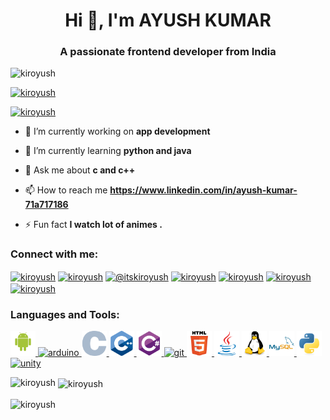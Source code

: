 <h1 align="center">Hi 👋, I'm AYUSH KUMAR</h1>
<h3 align="center">A passionate frontend developer from India</h3>

<p align="left"> <img src="https://komarev.com/ghpvc/?username=kiroyush&label=Profile%20views&color=0e75b6&style=flat" alt="kiroyush" /> </p>

<p align="left"> <a href="https://github.com/ryo-ma/github-profile-trophy"><img src="https://github-profile-trophy.vercel.app/?username=kiroyush" alt="kiroyush" /></a> </p>

<p align="left"> <a href="https://twitter.com/kiroyush" target="blank"><img src="https://img.shields.io/twitter/follow/kiroyush?logo=twitter&style=for-the-badge" alt="kiroyush" /></a> </p>

- 🔭 I’m currently working on **app development**

- 🌱 I’m currently learning **python and java**

- 💬 Ask me about **c and c++**

- 📫 How to reach me **https://www.linkedin.com/in/ayush-kumar-71a717186**

- ⚡ Fun fact **I watch lot of animes .**

<h3 align="left">Connect with me:</h3>
<p align="left">
<a href="https://twitter.com/kiroyush" target="blank"><img align="center" src="https://cdn.jsdelivr.net/npm/simple-icons@3.0.1/icons/twitter.svg" alt="kiroyush" height="30" width="40" /></a>
<a href="https://instagram.com/kiroyush" target="blank"><img align="center" src="https://cdn.jsdelivr.net/npm/simple-icons@3.0.1/icons/instagram.svg" alt="kiroyush" height="30" width="40" /></a>
<a href="https://medium.com/@itskiroyush" target="blank"><img align="center" src="https://cdn.jsdelivr.net/npm/simple-icons@3.0.1/icons/medium.svg" alt="@itskiroyush" height="30" width="40" /></a>
<a href="https://www.codechef.com/users/kiroyush" target="blank"><img align="center" src="https://cdn.jsdelivr.net/npm/simple-icons@3.1.0/icons/codechef.svg" alt="kiroyush" height="30" width="40" /></a>
<a href="https://www.hackerrank.com/kiroyush" target="blank"><img align="center" src="https://cdn.jsdelivr.net/npm/simple-icons@3.0.1/icons/hackerrank.svg" alt="kiroyush" height="30" width="40" /></a>
<a href="https://codeforces.com/profile/kiroyush" target="blank"><img align="center" src="https://cdn.jsdelivr.net/npm/simple-icons@3.0.1/icons/codeforces.svg" alt="kiroyush" height="30" width="40" /></a>
<a href="https://www.topcoder.com/members/kiroyush" target="blank"><img align="center" src="https://cdn.jsdelivr.net/npm/simple-icons@3.0.1/icons/topcoder.svg" alt="kiroyush" height="30" width="40" /></a>
</p>

<h3 align="left">Languages and Tools:</h3>
<p align="left"> <a href="https://developer.android.com" target="_blank"> <img src="https://raw.githubusercontent.com/devicons/devicon/master/icons/android/android-original-wordmark.svg" alt="android" width="40" height="40"/> </a> <a href="https://www.arduino.cc/" target="_blank"> <img src="https://cdn.worldvectorlogo.com/logos/arduino-1.svg" alt="arduino" width="40" height="40"/> </a> <a href="https://www.cprogramming.com/" target="_blank"> <img src="https://raw.githubusercontent.com/devicons/devicon/master/icons/c/c-original.svg" alt="c" width="40" height="40"/> </a> <a href="https://www.w3schools.com/cpp/" target="_blank"> <img src="https://raw.githubusercontent.com/devicons/devicon/master/icons/cplusplus/cplusplus-original.svg" alt="cplusplus" width="40" height="40"/> </a> <a href="https://www.w3schools.com/cs/" target="_blank"> <img src="https://raw.githubusercontent.com/devicons/devicon/master/icons/csharp/csharp-original.svg" alt="csharp" width="40" height="40"/> </a> <a href="https://git-scm.com/" target="_blank"> <img src="https://www.vectorlogo.zone/logos/git-scm/git-scm-icon.svg" alt="git" width="40" height="40"/> </a> <a href="https://www.w3.org/html/" target="_blank"> <img src="https://raw.githubusercontent.com/devicons/devicon/master/icons/html5/html5-original-wordmark.svg" alt="html5" width="40" height="40"/> </a> <a href="https://www.java.com" target="_blank"> <img src="https://raw.githubusercontent.com/devicons/devicon/master/icons/java/java-original.svg" alt="java" width="40" height="40"/> </a> <a href="https://www.linux.org/" target="_blank"> <img src="https://raw.githubusercontent.com/devicons/devicon/master/icons/linux/linux-original.svg" alt="linux" width="40" height="40"/> </a> <a href="https://www.mysql.com/" target="_blank"> <img src="https://raw.githubusercontent.com/devicons/devicon/master/icons/mysql/mysql-original-wordmark.svg" alt="mysql" width="40" height="40"/> </a> <a href="https://www.python.org" target="_blank"> <img src="https://raw.githubusercontent.com/devicons/devicon/master/icons/python/python-original.svg" alt="python" width="40" height="40"/> </a> <a href="https://unity.com/" target="_blank"> <img src="https://www.vectorlogo.zone/logos/unity3d/unity3d-icon.svg" alt="unity" width="40" height="40"/> </a> </p>

<p><img align="left" src="https://github-readme-stats.vercel.app/api/top-langs?username=kiroyush&show_icons=true&locale=en&layout=compact" alt="kiroyush" /></p>

<p>&nbsp;<img align="center" src="https://github-readme-stats.vercel.app/api?username=kiroyush&show_icons=true&locale=en" alt="kiroyush" /></p>

<p><img align="center" src="https://github-readme-streak-stats.herokuapp.com/?user=kiroyush&" alt="kiroyush" /></p>


